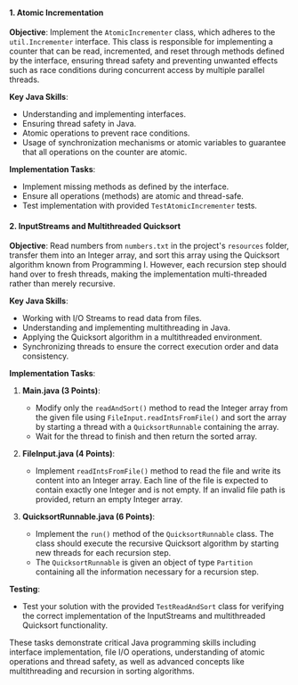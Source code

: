 #### 1. Atomic Incrementation

**Objective**: Implement the `AtomicIncrementer` class, which adheres to the `util.Incrementer` interface. This class is responsible for implementing a counter that can be read, incremented, and reset through methods defined by the interface, ensuring thread safety and preventing unwanted effects such as race conditions during concurrent access by multiple parallel threads.

**Key Java Skills**:
- Understanding and implementing interfaces.
- Ensuring thread safety in Java.
- Atomic operations to prevent race conditions.
- Usage of synchronization mechanisms or atomic variables to guarantee that all operations on the counter are atomic.

**Implementation Tasks**:
- Implement missing methods as defined by the interface.
- Ensure all operations (methods) are atomic and thread-safe.
- Test implementation with provided `TestAtomicIncrementer` tests.

#### 2. InputStreams and Multithreaded Quicksort

**Objective**: Read numbers from `numbers.txt` in the project's `resources` folder, transfer them into an Integer array, and sort this array using the Quicksort algorithm known from Programming I. However, each recursion step should hand over to fresh threads, making the implementation multi-threaded rather than merely recursive.

**Key Java Skills**:
- Working with I/O Streams to read data from files.
- Understanding and implementing multithreading in Java.
- Applying the Quicksort algorithm in a multithreaded environment.
- Synchronizing threads to ensure the correct execution order and data consistency.

**Implementation Tasks**:
1. **Main.java (3 Points)**:
   - Modify only the `readAndSort()` method to read the Integer array from the given file using `FileInput.readIntsFromFile()` and sort the array by starting a thread with a `QuicksortRunnable` containing the array.
   - Wait for the thread to finish and then return the sorted array.

2. **FileInput.java (4 Points)**:
   - Implement `readIntsFromFile()` method to read the file and write its content into an Integer array. Each line of the file is expected to contain exactly one Integer and is not empty. If an invalid file path is provided, return an empty Integer array.

3. **QuicksortRunnable.java (6 Points)**:
   - Implement the `run()` method of the `QuicksortRunnable` class. The class should execute the recursive Quicksort algorithm by starting new threads for each recursion step.
   - The `QuicksortRunnable` is given an object of type `Partition` containing all the information necessary for a recursion step.

**Testing**:
- Test your solution with the provided `TestReadAndSort` class for verifying the correct implementation of the InputStreams and multithreaded Quicksort functionality.

These tasks demonstrate critical Java programming skills including interface implementation, file I/O operations, understanding of atomic operations and thread safety, as well as advanced concepts like multithreading and recursion in sorting algorithms.
